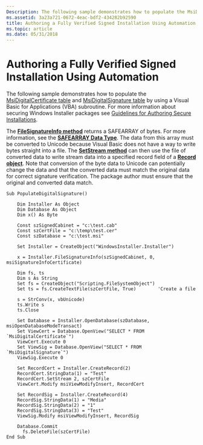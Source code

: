 ```yaml
---
Description: The following sample demonstrates how to populate the MsiDigitalCertificate table and MsiDigitalSignature table by using a Visual Basic for Applications (VBA) subroutine.
ms.assetid: 3a23a721-0672-4eac-bdf2-434282b92590
title: Authoring a Fully Verified Signed Installation Using Automation
ms.topic: article
ms.date: 05/31/2018
---
```


# Authoring a Fully Verified Signed Installation Using Automation

The following sample demonstrates how to populate the [MsiDigitalCertificate table](msidigitalcertificate-table.md) and [MsiDigitalSignature table](msidigitalsignature-table.md) by using a Visual Basic for Applications (VBA) subroutine. For more information about securing Windows Installer packages see [Guidelines for Authoring Secure Installations](guidelines-for-authoring-secure-installations.md).

The [**FileSignatureInfo method**](installer-filesignatureinfo.md) returns a SAFEARRAY of bytes. For more information, see the [**SAFEARRAY Data Type**](https://msdn.microsoft.com/en-us/library/ms221482(v=VS.71).aspx). The data from this array must be converted to Unicode because Visual Basic does not have a way to write bytes straight into a file. The [**SetStream method**](record-setstream.md) can then use the file of converted data to write stream data into a specified record field of a [**Record object**](record-object.md). Note that conversion of the byte data to Unicode can potentially change the data and that the converted data must match the original data for correct signature verification. The package author must ensure that the original and converted data match.


```VB
Sub PopulateDigitalSignature()

    Dim Installer As Object
    Dim Database As Object
    Dim x() As Byte
    
    Const szSignedCabinet = "c:\test.cab"
    Const szCertFile = "c:\temp\test.cer"
    Const szDatabase = "c:\test.msi"
        
    Set Installer = CreateObject("WindowsInstaller.Installer")
    
    x = Installer.FileSignatureInfo(szSignedCabinet, 0, msiSignatureInfoCertificate)
    
    Dim fs, ts
    Dim s As String
    Set fs = CreateObject("Scripting.FileSystemObject")
    Set ts = fs.CreateTextFile(szCertFile, True)        'Create a file
    
    s = StrConv(x, vbUnicode)
    ts.Write s
    ts.Close
        
    Set Database = Installer.OpenDatabase(szDatabase, msiOpenDatabaseModeTransact)
    Set ViewCert = Database.OpenView("SELECT * FROM `MsiDigitalCertificate`")
    ViewCert.Execute 0
    Set ViewSig = Database.OpenView("SELECT * FROM `MsiDigitalSignature`")
    ViewSig.Execute 0
    
    Set RecordCert = Installer.CreateRecord(2)
    RecordCert.StringData(1) = "Test"
    RecordCert.SetStream 2, szCertFile
    ViewCert.Modify msiViewModifyInsert, RecordCert
    
    Set RecordSig = Installer.CreateRecord(4)
    RecordSig.StringData(1) = "Media"
    RecordSig.StringData(2) = "1"
    RecordSig.StringData(3) = "Test"
    ViewSig.Modify msiViewModifyInsert, RecordSig
    
    Database.Commit
      fs.DeleteFile(szCertFile)
End Sub
```



 

 



